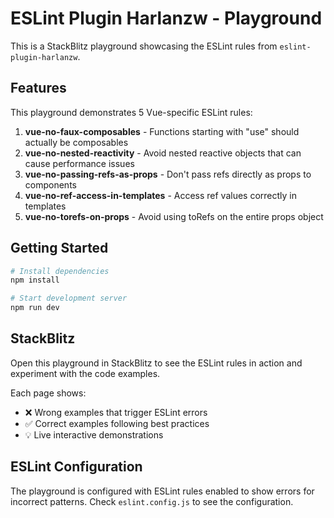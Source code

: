 # ESLint Plugin Harlanzw - Playground

This is a StackBlitz playground showcasing the ESLint rules from `eslint-plugin-harlanzw`.

## Features

This playground demonstrates 5 Vue-specific ESLint rules:

1. **vue-no-faux-composables** - Functions starting with "use" should actually be composables
2. **vue-no-nested-reactivity** - Avoid nested reactive objects that can cause performance issues
3. **vue-no-passing-refs-as-props** - Don't pass refs directly as props to components
4. **vue-no-ref-access-in-templates** - Access ref values correctly in templates
5. **vue-no-torefs-on-props** - Avoid using toRefs on the entire props object

## Getting Started

```bash
# Install dependencies
npm install

# Start development server
npm run dev
```

## StackBlitz

Open this playground in StackBlitz to see the ESLint rules in action and experiment with the code examples.

Each page shows:
- ❌ Wrong examples that trigger ESLint errors
- ✅ Correct examples following best practices
- 💡 Live interactive demonstrations

## ESLint Configuration

The playground is configured with ESLint rules enabled to show errors for incorrect patterns. Check `eslint.config.js` to see the configuration.
